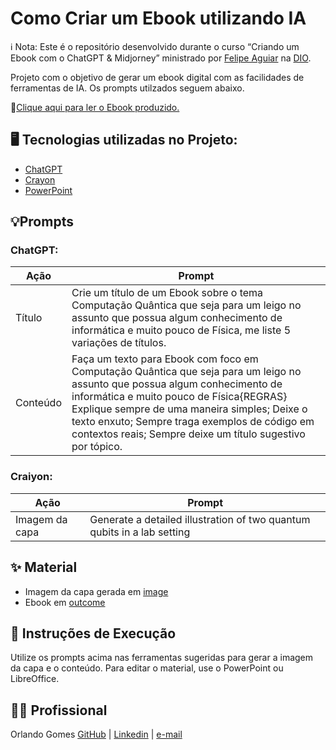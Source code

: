 # Como Criar um Ebook utilizando IA

ℹ️ Nota: Este é o repositório desenvolvido durante o curso “Criando um Ebook com o ChatGPT & Midjorney” ministrado por [Felipe Aguiar](https://www.linkedin.com/in/felipeaguiar-exe/) na [DIO](https://web.dio.me).

Projeto com o objetivo de gerar um ebook digital com as facilidades de ferramentas de IA. Os prompts utilzados seguem abaixo.

📒[Clique aqui para ler o Ebook produzido.](https://github.com/orlandoabreugomes/criar-ebook-ia/blob/main/outcome/Do%20Bits%20aos%20Qubits%20Uma%20Jornada%20de%20Descoberta%20da%20Computa%C3%A7%C3%A3o%20Qu%C3%A2ntica.pdf)

## 🖥️ Tecnologias utilizadas no Projeto:

* [ChatGPT](https://chatgpt.com/)
* [Crayon](https://www.craiyon.com/)
* [PowerPoint](https://www.microsoft.com/pt-br/microsoft-365/powerpoint)

## 💡Prompts
### ChatGPT:


|Ação      | Prompt          |
|-----------------|--------------------|
| Título | Crie um título de um Ebook sobre o tema Computação Quântica que seja para um leigo no assunto que possua algum conhecimento de informática e muito pouco de Física, me liste 5 variações de títulos. |
| Conteúdo   |  Faça um texto para Ebook com foco em Computação Quântica que seja para um leigo no assunto que possua algum conhecimento de informática e muito pouco de Física{REGRAS} Explique sempre de uma maneira simples; Deixe o texto enxuto; Sempre traga exemplos de código em contextos reais; Sempre deixe um título sugestivo por tópico.   |

### Craiyon:
|Ação      | Prompt          |
|-----------------|--------------------|
| Imagem da capa | Generate a detailed illustration of two quantum qubits in a lab setting |

## ✨ Material
* Imagem da capa gerada em [image](https://github.com/orlandoabreugomes/criar-ebook-ia/tree/main/image)
* Ebook em [outcome](https://github.com/orlandoabreugomes/criar-ebook-ia/tree/main/outcome)

## 🔧 Instruções de Execução
Utilize os prompts acima nas ferramentas sugeridas para gerar a imagem da capa e o conteúdo. Para editar o material, use o PowerPoint ou LibreOffice.

## 🙍🏽 Profissional
Orlando Gomes
[GitHub](https://github.com/orlandoabreugomes) | [Linkedin](https://www.linkedin.com/in/orlandoabreugomes/) | [e-mail](mailto:gomes.oa@gmail.com)
